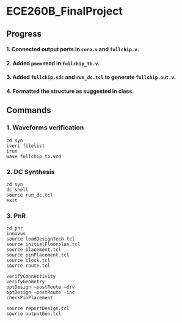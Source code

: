 # ECE260B_FinalProject

## Progress

#### 1. Connected output ports in `core.v` and `fullchip.v`.
#### 2. Added `pmem` read in `fullchip_tb.v`.
#### 3. Added `fullchip.sdc` and `run_dc.tcl` to generate `fullchip.out.v`.
#### 4. Formatted the structure as suggested in class.

## Commands

### 1. Waveforms verification
```
cd syn
iveri filelist
irun
wave fullchip_tb.vcd
```

### 2. DC Synthesis
```
cd syn
dc_shell
source run_dc.tcl
exit
```

### 3. PnR
```
cd pnr
innovus
source loadDesignTech.tcl
source initialFloorplan.tcl
source placement.tcl
source pinPlacement.tcl
source clock.tcl
source route.tcl

verifyConnectivity
verifyGeometry
optDesign –postRoute –drv
optDesign –postRoute -inc
checkPinPlacement

source reportDesign.tcl
source outputGen.tcl



```
